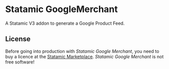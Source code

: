 # Statamic GoogleMerchant

A Statamic V3 addon to generate a Google Product Feed.

## License

Before going into production with *Statamic Google Merchant*, you need to buy a licence at the [Statamic Marketplace](https://statamic.com/addons).
*Statamic Google Merchant* is not free software!
